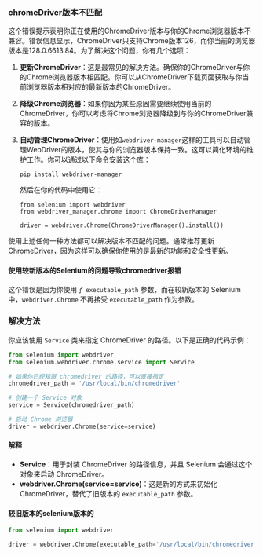 ### chromeDriver版本不匹配

这个错误提示表明你正在使用的ChromeDriver版本与你的Chrome浏览器版本不兼容。错误信息显示，ChromeDriver只支持Chrome版本126，而你当前的浏览器版本是128.0.6613.84。为了解决这个问题，你有几个选项：

1. **更新ChromeDriver**：这是最常见的解决方法。确保你的ChromeDriver与你的Chrome浏览器版本相匹配。你可以从ChromeDriver下载页面获取与你当前浏览器版本相对应的最新版本的ChromeDriver。

2. **降级Chrome浏览器**：如果你因为某些原因需要继续使用当前的ChromeDriver，你可以考虑将Chrome浏览器降级到与你的ChromeDriver兼容的版本。

3. **自动管理ChromeDriver**：使用如`webdriver-manager`这样的工具可以自动管理WebDriver的版本，使其与你的浏览器版本保持一致。这可以简化环境的维护工作。你可以通过以下命令安装这个库：

   ```
   pip install webdriver-manager
   ```

   然后在你的代码中使用它：

   ```
   from selenium import webdriver
   from webdriver_manager.chrome import ChromeDriverManager
   
   driver = webdriver.Chrome(ChromeDriverManager().install())
   ```

使用上述任何一种方法都可以解决版本不匹配的问题。通常推荐更新ChromeDriver，因为这样可以确保你使用的是最新的功能和安全性更新。



#### 使用较新版本的Selenium的问题导致chromedriver报错

这个错误是因为你使用了 `executable_path` 参数，而在较新版本的 Selenium 中，`webdriver.Chrome` 不再接受 `executable_path` 作为参数。

### 解决方法

你应该使用 `Service` 类来指定 ChromeDriver 的路径。以下是正确的代码示例：

```python
from selenium import webdriver
from selenium.webdriver.chrome.service import Service

# 如果你已经知道 chromedriver 的路径，可以直接指定
chromedriver_path = '/usr/local/bin/chromedriver'

# 创建一个 Service 对象
service = Service(chromedriver_path)

# 启动 Chrome 浏览器
driver = webdriver.Chrome(service=service)

```

#### 解释

- **Service**：用于封装 ChromeDriver 的路径信息，并且 Selenium 会通过这个对象来启动 ChromeDriver。
- **webdriver.Chrome(service=service)**：这是新的方式来初始化 ChromeDriver，替代了旧版本的 `executable_path` 参数。



#### 较旧版本的selenium版本的

```python
from selenium import webdriver

driver = webdriver.Chrome(executable_path='/usr/local/bin/chromedriver')
```


